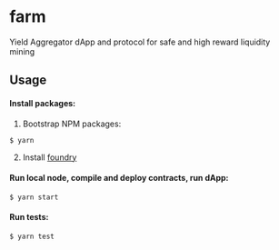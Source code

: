 # farm
Yield Aggregator dApp and protocol for safe and high reward liquidity mining


## Usage
#### Install packages:
1) Bootstrap NPM packages:
```
$ yarn
```

2) Install [foundry](https://book.getfoundry.sh/getting-started/installation.html)
#### Run local node, compile and deploy contracts, run dApp:
```
$ yarn start
```

#### Run tests:
```
$ yarn test
```
